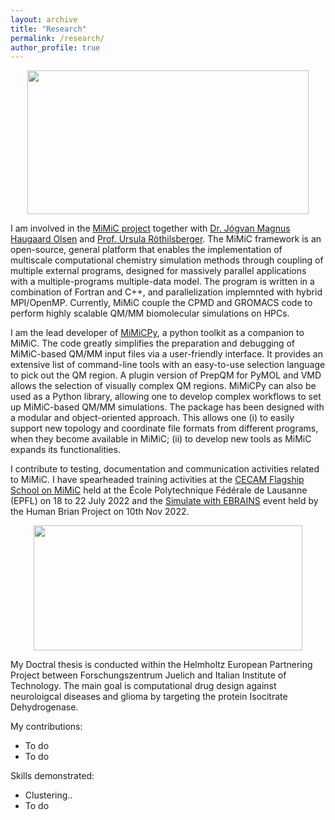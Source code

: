 ```yaml
---
layout: archive
title: "Research"
permalink: /research/
author_profile: true
---
```


<p align="center">
  <img src="mimic_logo.jpg" width="450" height="230"/>
</p>

I am involved in the [MiMiC project](https://mimic-project.org/en/latest/) together with [Dr. Jógvan Magnus Haugaard Olsen](https://orbit.dtu.dk/en/persons/jógvan-magnus-haugaard-olsen) and [Prof. Ursula Röthilsberger](https://www.epfl.ch/labs/lcbc/roethlisberger/). The MiMiC framework is an open-source, general platform that enables the implementation of multiscale computational chemistry simulation methods through coupling of multiple external programs, designed for massively parallel applications with a multiple-programs multiple-data model. The program is written in a combination of Fortran and C++, and parallelization implemnted with hybrid MPI/OpenMP. Currently, MiMiC couple the CPMD and GROMACS code to perform highly scalable QM/MM biomolecular simulations on HPCs. 

I am the lead developer of [MiMiCPy](https://mimic-project.org/en/latest/mimicpy/overview.html), a python toolkit as a companion to MiMiC. The code greatly simplifies the preparation and debugging of MiMiC-based QM/MM input files via a user-friendly interface. It provides an extensive list of command-line tools with an easy-to-use selection language to pick out the QM region. A plugin version of PrepQM for PyMOL and VMD allows the selection of visually complex QM regions. MiMiCPy can also be used as a Python library, allowing one to develop complex workflows to set up MiMiC-based QM/MM simulations. The package has been designed with a modular and object-oriented approach. This allows one (i) to easily support new topology and coordinate file formats from different programs, when they become available in MiMiC; (ii) to develop new tools as MiMiC expands its functionalities.

I contribute to testing, documentation and communication activities related to MiMiC. I have spearheaded training activities at the [CECAM Flagship School on MiMiC](https://www.cecam.org/workshop-details/1119) held at the École Polytechnique Fédérale de Lausanne (EPFL) on 18 to 22 July 2022 and the [Simulate with EBRAINS](https://flagship.kip.uni-heidelberg.de/jss/HBPm?m=showAgenda&meetingID=242) event held by the Human Brian Project on 10th Nov 2022.

<p align="center">
  <img src="hepp.png" width="430" height="200"/>
</p>

My Doctral thesis is conducted within the Helmholtz European Partnering Project between Forschungszentrum Juelich and Italian Institute of Technology. The main goal is computational drug design against neuroloigcal diseases and glioma by targeting the protein Isocitrate Dehydrogenase.

My contributions:

- To do
- To do

Skills demonstrated:
- Clustering..
- To do

